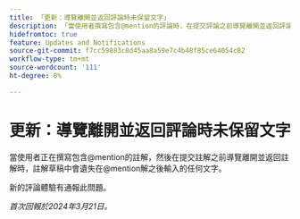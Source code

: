 ```yaml
---
title: 「更新：導覽離開並返回評論時未保留文字」
description: 「當使用者撰寫包含@mention的評論時，在提交評論之前導覽離開並返回評論，評論草稿中缺少在@mention後輸入的任何文字。」
hidefromtoc: true
feature: Updates and Notifications
source-git-commit: f7cc59883c8d45aa8a59e7c4b48f85ce64054c82
workflow-type: tm+mt
source-wordcount: '111'
ht-degree: 8%

---
```



# 更新：導覽離開並返回評論時未保留文字

當使用者正在撰寫包含@mention的註解，然後在提交註解之前導覽離開並返回註解時，註解草稿中會遺失在@mention解之後輸入的任何文字。

新的評論體驗有通報此問題。

_首次回報於2024年3月21日。_
